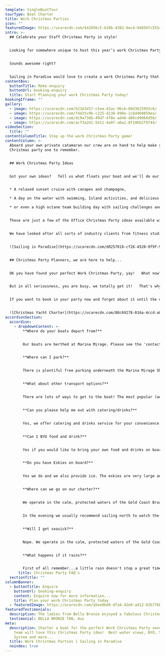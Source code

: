 ```yaml
---
template: SingleBoatTour
tourType: Boat Charter
title: Work Christmas Parties
icon: ""
featuredImage: https://ucarecdn.com/642056c5-b20b-4382-9ec4-94858fc555ca/
intro: >-
  ## Celebrate your Staff Christmas Party in style!


  Looking for somewhere unique to host this year’s work Christmas Party?  How does a Boat Cruise aboard your own private catamaran sound?    We challenge you to find another office Christmas Party venue with views to match where you can BYO, play your own tunes and float around on an inflatable flamingo, cocktail in hand...


  Sounds awesome right?   


  Sailing in Paradise would love to create a work Christmas Party that you and your team will remember forever!     So please fill out our enquiry form, send us an email or give us a bell.  We are a friendly, professional crew and we’d love the chance to chat with you.
contentBox:
  buttonTitle: Make enquiry
  buttonUrl: booking-enquiry
  title: Start Planning your work Christmas Party today!
bookingIframe: ""
gallery:
  - image: https://ucarecdn.com/b2163d17-c5ea-42ac-9bcb-08d3625993c6/
  - image: https://ucarecdn.com/f4425c9b-c225-4238-898e-1cbd460859ea/
  - image: https://ucarecdn.com/dc0a73db-49d7-4f8e-ad46-d86cd9866d5b/
  - image: https://ucarecdn.com/acf3a2d1-5411-4a97-a6a2-8f106b2f9744/
videoSection:
  title: ""
contentColumnTitle: Step up the work Christmas Party game!
contentColumn: >-
  Aboard your own private catamaran our crew are on hand to help make your work
  Christmas party one to remember.


  ## Work Christmas Party Ideas


  Got your own ideas?   Tell us what floats your boat and we'll do our best to make it happen.  Some options include;


  * A relaxed sunset cruise with canapes and champagne,

  * A day on the water with swimming, Island activities, and delicious BBQ lunch and icy cold beers,

  * or even a high octane team building day with sailing challenges and water sports?


  These are just a few of the Office Christmas Party ideas available with Sailing in Paradise.   The options are endless and our friendly team are on hand to help you plan 'your Christmas Party your way'.  


  We have looked after all sorts of industry clients from fitness studios and uber-cool restaurants to banks and legal firms (and everything in between).   There is something about spending time on the water that brings people (of all ages and backgrounds) together and we would love to put on a Christmas Party your whole team will talk about for years to come!


  ![Sailing in Paradise](https://ucarecdn.com/d0257018-cf26-4520-9f9f-9ad544ad31fc/ "Yacht Charters Gold Coast")


  ## Christmas Party Planners, we are here to help...


  OK you have found your perfect Work Christmas Party, yay!   What now?  Time for a mojito…(ahem, well we need to set the scene for what's to come).


  But in all seriousness, you are busy, we totally get it!   That's why we offer a fuss-free service.   From the moment you enquire and receive our Christmas Party info pack we are here to make your life easier.   


  If you want to book in your party now and forget about it until the day that is totally fine.  We can take care of food, drinks and activities and we will even provide your team with photos of your cruise afterwards.  It's all part of the service.  So you can actually relax and enjoy the party!    


  ![Christmas Yacht Charter](https://ucarecdn.com/88c69278-016a-4ccd-a83f-83164412649d/ "Spirit of Gwonda")
accordionSection:
  accordion:
    - dropdownContent: >-
        **Where do your boats depart from?**


        Our boats are berthed at Marina Mirage. Please see the 'contact us' page on our website for further details and a map. Marina Mirage is about 10 mins from Surfers and 15 mins from Broadbeach.


        **Where can I park?**


        There is plentiful free parking underneath the Marina Mirage Shopping Centre which you are permitted to use.


        **What about other transport options?**


        There are lots of ways to get to the boat! The most popular (and cost effective/convenient) if often via Maxi Taxis. We can also help to arrange bus transfers for larger groups.  


        **Can you please help me out with catering/drinks?**


        Yes, we offer catering and drinks service for your convenience. Please request our full catering list as advance bookings are required. We offer a range of catering options from grazing boards, to tapas and private chefs.


        **Can I BYO food and drink?**


        Yes if you would like to bring your own food and drinks on board that is completely fine.


        **Do you have Eskies on board?**


        Yes we do and we also provide ice. The eskies are very large and can be used for food or drink.


        **Where can we go on our charter?**


        We operate in the calm, protected waters of the Gold Coast Broadwater. Where to go very much depends on what you would like to do and how long your boat charter is for so please feel free to discuss this with our team. In a 3 hour charter during the day our guests usually love a swim stop at Wavebreak Island where you can enjoy the range of island activities on board. Your skipper can make recommendations on the day, if you don't wish to swim you could also go up and sail around the millionaires mansions at Sovereign Islands.


        In the evening we usually recommend sailing north to watch the sunset and returning to the southern part of the Broadwater to see the city lights after dark which are just beautiful.


        **Will I get seasick?**


        Nope. We operate in the calm, protected waters of the Gold Coast Broadwater. We do not go offshore (into the open ocean) so we do not experience large waves. Our catamarans are very stable, and do not have the same side to side rocking motion as experienced by single hull vessels so you won't get seasick :-).


        **What happens if it rains?**


        First of all remember...a little rain doesn't stop a great time on our boats especially in the warm Gold Coast endless summer... But do rest assured that we have a very generous wet weather policy as we want you to enjoy your time on board the boat, so if there is torrential rain or storms at the time you will be able to cancel or reschedule your cruise. Please see the full booking policy provided with your invoice for full details or contact our team.
      title: Christmas Party FAQ's
  sectionTitle: ""
columnBanner:
  - buttonTitle: Enquire
    buttonUrl: booking-enquiry
    content: Enquire now for more information...
    title: Plan your work Christmas Party today
  - featuredImage: https://ucarecdn.com/a5ee9bd8-dfa4-42e9-ad12-92b776b3b36f/
featuredTestimonials:
  description: The ladies from Bella Bronze enjoyed a fabulous Christmas Party on the water!
  testimonial: BELLA BRONZE TAN, Aus
meta:
  description: Charter a boat for the perfect Work Christmas Party venue.   Your
    team will love this Christmas Party idea!  Best water views, BYO, Sound
    System and more...
  title: Work Christmas Parties | Sailing in Paradise
  noindex: true
---
```

